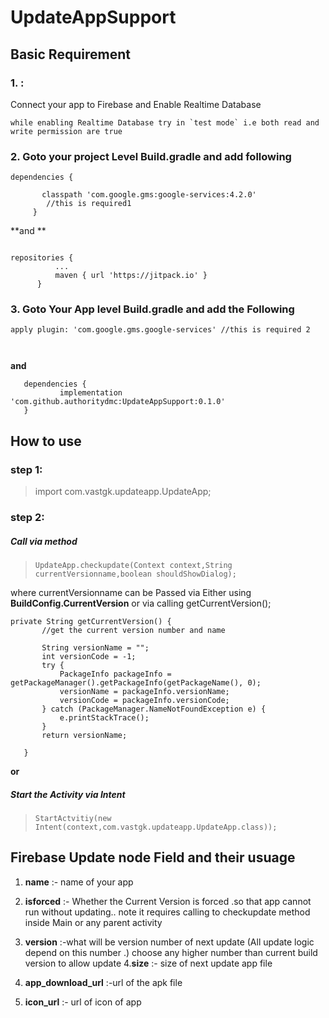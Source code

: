 # UpdateAppSupport


## Basic Requirement



### 1. :
  Connect your app to Firebase and Enable Realtime Database


    while enabling Realtime Database try in `test mode` i.e both read and write permission are true

### 2. Goto your project Level Build.gradle and add following

  ```
  dependencies {
  
         classpath 'com.google.gms:google-services:4.2.0'
          //this is required1
       }
  ```
  
  **and **
  
  ```
  
  repositories {
			...
			maven { url 'https://jitpack.io' }
		}
  
  ```
### 3. Goto Your App level Build.gradle and add the Following
 
 ```
 apply plugin: 'com.google.gms.google-services' //this is required 2
 
 
 
 ```
 **and**
 
 ```
 	dependencies {
	        implementation 'com.github.authoritydmc:UpdateAppSupport:0.1.0'
	}
 ```
 ## How to use
 
 ### step 1:
>  import com.vastgk.updateapp.UpdateApp;
 
### step 2:
##### Call via  method 
 > `UpdateApp.checkupdate(Context context,String currentVersionname,boolean shouldShowDialog);`
 
 where currentVersionname can be Passed via Either using **BuildConfig.CurrentVersion** or
 via calling getCurrentVersion();
 ```
 private String getCurrentVersion() {
        //get the current version number and name

        String versionName = "";
        int versionCode = -1;
        try {
            PackageInfo packageInfo = getPackageManager().getPackageInfo(getPackageName(), 0);
            versionName = packageInfo.versionName;
            versionCode = packageInfo.versionCode;
        } catch (PackageManager.NameNotFoundException e) {
            e.printStackTrace();
        }
        return versionName;

    }
```
**or**
 
##### Start the Activity via Intent
 > `StartActvitiy(new Intent(context,com.vastgk.updateapp.UpdateApp.class));`
 
 
 
 
 
 ## Firebase Update node Field and their usuage
 
 1. **name** :- name of your app
 2. **isforced** :- Whether the Current Version is forced .so that app cannot run without updating..
 note it requires calling to checkupdate method inside Main or any parent activity
 3. **version** :-what will be version number of next update (All update logic depend on this number .)
 choose any higher number than current build version to allow update 
 4.**size** :- size of next update app file
 
 5. **app_download_url** :-url of the apk file
 
 6. **icon_url** :- url of icon of app 
 
